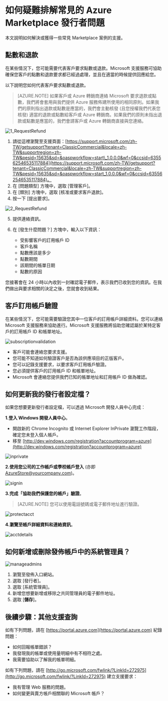 <properties
   pageTitle="如何疑難排解常見的發行者支援問題 | Microsoft Azure"
   description="了解如何疑難排解常見的發行者支援問題和取得支援"
   services="marketplace-publishing"
   documentationCenter="na"
   authors="v-jeana"
   manager="lakoch"
   editor=""/>

   <tags
      ms.service="marketplace"
      ms.devlang="na"
      ms.topic="article"
      ms.tgt_pltfrm="na"
      ms.workload="na"
      ms.date="09/21/2016"
      ms.author="v-jeana; hascipio; v-dabosl"/>

# 如何疑難排解常見的 Azure Marketplace 發行者問題
本文說明如何解決或獲得一些常見 Marketplace 案例的支援。

## 點數和退款

在某些情況下，您可能需要代表客戶要求點數或退款。Microsoft 支援服務可協助確保您客戶的點數和退款要求都已經過處理，並且在適當的時候提供回應給您。

以下說明您如何代表客戶要求點數或退款。

> [AZURE.NOTE] 如果客戶或 Azure 轉銷商連絡 Microsoft 要求退款或點數，我們將會套用與我們提供 Azure 服務佈建所使用的相同原則。如果我們的原則指出退款或點數是應當的，我們會主動核發 (且您授權我們代表您核發) 適當的退款或點數給客戶或 Azure 轉銷商。如果我們的原則未指出退款或點數是應當的，我們會請客戶或 Azure 轉銷商直接與您連絡。

  ![1\_RequestRefund][1]

  1. 請從這裡瀏覽至支援頁面：[https://support.microsoft.com/zh-TW/getsupport?tenant=ClassicCommercial&locale=zh-TW&supportregion=zh-TW&pesid=15635&sd=&oaspworkflow=start\_1.0.0.0&wf=0&ccsid=635562546535117884](https://support.microsoft.com/zh-TW/getsupport?tenant=ClassicCommercial&locale=zh-TW&supportregion=zh-TW&pesid=15635&sd=&oaspworkflow=start_1.0.0.0&wf=0&ccsid=635562546535117884)。
  2. 在 [問題類型] 方塊中，選取 [管理客戶]。
  3. 在 [類別] 方塊中，選取 [核准或要求客戶退款]。
  4. 按一下 [提出要求]。

  ![2\_RequestRefund][2]

5. 提供連絡資訊。
6. 在 [發生什麼問題？] 方塊中，輸入以下資訊：

    - 受影響客戶的訂用帳戶 ID
    - 客戶名稱
    - 點數應該是多少
    - 點數期間
    - 該期間的帳單日期
    - 點數的原因

您接著會在 24 小時以內收到一封確認電子郵件，表示我們已收到您的資訊。在我們做出與要求相關的決定之後，您就會收到結果。

## 客戶訂用帳戶驗證

在某些情況下，您可能需要驗證您其中一位客戶的訂用帳戶詳細資料。您可以連絡 Microsoft 支援服務來協助進行。Microsoft 支援服務將協助您確認屬於某特定客戶的訂用帳戶 ID 和帳單地址。

  ![subscriptionvalidation][3]

- 客戶可能會連絡您要求支援。
- 您可能不知道如何驗證客戶是否為該供應項目的正版客戶。
- 您可以記錄支援要求，以要求客戶訂用帳戶驗證。
- 您必須提供客戶的訂用帳戶 ID 和帳單地址。
- Microsoft 會連絡您提供我們已知的帳單地址和訂用帳戶 ID 做為確認。


## 如何更新我的發行者設定檔？

如果您想要更新發行者設定檔，可以透過 Microsoft 開發人員中心完成：

**1.登入 Windows 開發人員中心**。

- 開啟新的 Chrome Incognito 或 Internet Explorer InPrivate 瀏覽工作階段，確定您未登入個人帳戶。
- 移至 [http://dev.windows.com/registration?accountprogram=azure](http://dev.windows.com/registration?accountprogram=azure)

![inprivate][4]

**2.使用您公司的工作帳戶或學校帳戶登入** (亦即 AzureStore@yourcompany.com)。

![signin][5]

**3.完成「協助我們保護您的帳戶」驗證**。

> [AZURE.NOTE] 您可以使用電話號碼或電子郵件地址進行驗證。

![protectacct][6]

**4.瀏覽至帳戶詳細資料和連絡資訊**。

![acctdetails][7]

## 如何新增或刪除發佈帳戶中的系統管理員？

![manageadmins][8]

1. 瀏覽至發佈入口網站。
2. 選取 [發行者]。
3. 選取 [系統管理員]。
4. 新增您想要新增或移除之共同管理員的電子郵件地址。
5. 選取 [**儲存**]。

## 後續步驟：其他支援查詢

如有下列問題，請在 [https://portal.azure.com](https://portal.azure.com) 紀錄問題：

- 如何回報帳單錯誤？
- 我發現我的帳單或使用量明細中有不相符之處。
- 我需要協助以了解我的帳單明細。


如有下列問題，請在 [http://go.microsoft.com/fwlink/?LinkId=272975](http://go.microsoft.com/fwlink/?LinkId=272975) 建立支援要求：

- 我有管理 Web 服務的問題。
- 如何變更與賣方帳戶相關聯的 Microsoft 帳戶？


[1]: ./media/marketplace-publishing-support-common-issues/requestrefund1.png
[2]: ./media/marketplace-publishing-support-common-issues/requestrefund2.png
[3]: ./media/marketplace-publishing-support-common-issues/subscriptionvalidation.png
[4]: ./media/marketplace-publishing-support-common-issues/inprivate.png
[5]: ./media/marketplace-publishing-support-common-issues/signin.png
[6]: ./media/marketplace-publishing-support-common-issues/protectacct.png
[7]: ./media/marketplace-publishing-support-common-issues/acctdetails.png
[8]: ./media/marketplace-publishing-support-common-issues/manageadmins.png

<!---HONumber=AcomDC_0921_2016-->